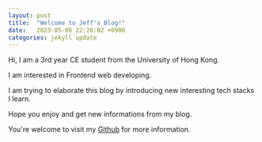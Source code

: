 ```yaml
---
layout: post
title:  "Welcome to Jeff's Blog!"
date:   2023-05-06 22:26:02 +0900
categories: jekyll update
---
```

Hi, I am a 3rd year CE student from the University of Hong Kong.

I am interested in Frontend web developing.

I am trying to elaborate this blog by introducing new interesting tech stacks I learn.

Hope you enjoy and get new informations from my blog.

You're welcome to visit my [Github][git-link] for more information.

[git-link]: https://github.com/rainboww3
